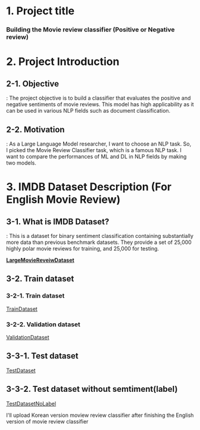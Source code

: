 # 1. Project title
### Building the Movie review classifier (Positive or Negative review)
# 2. Project Introduction
## 2-1. Objective
: The project objective is to build a classifier that evaluates the positive and negative sentiments of movie reviews. This model has high applicability as it can be used in various NLP fields such as document classification.
## 2-2. Motivation
: As a Large Language Model researcher, I want to choose an NLP task. So, I picked the Movie Review Classifier task, which is a famous NLP task. I want to compare the performances of ML and DL in NLP fields by making two models.
# 3. IMDB Dataset Description (For English Movie Review)
## 3-1. What is IMDB Dataset?
: This is a dataset for binary sentiment classification containing substantially more data than previous benchmark datasets. They provide a set of 25,000 highly polar movie reviews for training, and 25,000 for testing. 

[**LargeMovieReveiwDataset**](http://ai.stanford.edu/~amaas/data/sentiment/)
## 3-2. Train dataset
### 3-2-1. Train dataset
[TrainDataset](https://drive.google.com/file/d/1yh9VcSK6z2H-Lho-dFF-KE0VdwOp8lF8/view?usp=drive_link)
### 3-2-2. Validation dataset
[ValidationDataset](https://drive.google.com/file/d/1OMiZX-LumH9Yqo81jlYIH_Fgx1GOuN72/view?usp=drive_link)
## 3-3-1. Test dataset
[TestDataset](https://drive.google.com/file/d/1OMiZX-LumH9Yqo81jlYIH_Fgx1GOuN72/view?usp=drive_link)
## 3-3-2. Test dataset without semtiment(label)
[TestDatasetNoLabel](https://drive.google.com/file/d/1--VjEXKLR9K5E1-AseoBDq1oKBBv3AiL/view?usp=drive_link)

I'll upload Korean version moview review classifier after finishing the English version of movie review classifier

